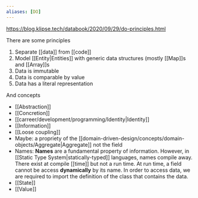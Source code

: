 ```yaml
---
aliases: [DO]
---
```


https://blog.klipse.tech/databook/2020/09/29/do-principles.html

There are some principles

1. Separate [[data]] from [[code]]
2. Model [[Entity|Entities]] with generic data structures (mostly [[Map]]s and [[Array]]s
3. Data is immutable
4. Data is comparable by value
5. Data has a literal representation

And concepts

- [[Abstraction]]
- [[Concretion]]
- [[carreer/development/programming/Identity|Identity]]
- [[Information]]
- [[Loose coupling]]
- Maybe: a propriety of the [[domain-driven-design/concepts/domain-objects/Aggregate|Aggregate]]  not the field
- Names: **Names** are a fundamental property of information. However, in [[Static Type System|statically-typed]] languages, names compile away. There exist at compile [[time]] but not a run time. At run time, a field cannot be access **dynamically** by its name. In order to access data, we are required to import the definition of the class that contains the data.
- [[State]]
- [[Value]]